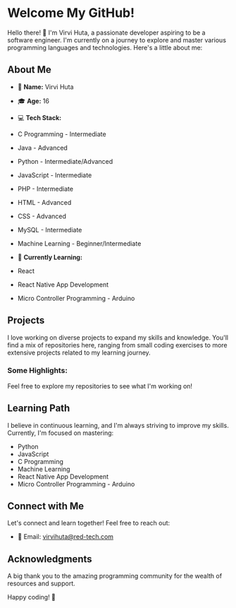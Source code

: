 # Welcome My GitHub!

Hello there! 👋 I'm Virvi Huta, a passionate developer aspiring to be a software engineer.
I'm currently on a journey to explore and master various programming languages and technologies. 
Here's a little about me:

## About Me

- 🌟 **Name:** Virvi Huta

- 🎓 **Age:** 16
  
- 💻 **Tech Stack:**
- C Programming - Intermediate
- Java - Advanced
- Python - Intermediate/Advanced
- JavaScript - Intermediate
- PHP - Intermediate
- HTML - Advanced
- CSS - Advanced
- MySQL - Intermediate
- Machine Learning - Beginner/Intermediate
  
- 🚀 **Currently Learning:**
- React
- React Native App Development
- Micro Controller Programming - Arduino

## Projects

I love working on diverse projects to expand my skills and knowledge.
You'll find a mix of repositories here, ranging from small coding exercises to more extensive projects related to my learning journey.

### Some Highlights:

Feel free to explore my repositories to see what I'm working on!

## Learning Path

I believe in continuous learning, and I'm always striving to improve my skills. Currently, I'm focused on mastering:

- Python
- JavaScript
- C Programming
- Machine Learning
- React Native App Development
- Micro Controller Programming - Arduino

## Connect with Me

Let's connect and learn together! Feel free to reach out:

- 📧 Email: virvihuta@red-tech.com

## Acknowledgments

A big thank you to the amazing programming community for the wealth of resources and support.

Happy coding! 🚀

